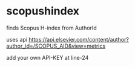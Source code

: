 # scopushindex
finds Scopus H-index from AuthorId

uses api https://api.elsevier.com/content/author?author_id=/SCOPUS_AID&view=metrics

add your own API-KEY at line-24

